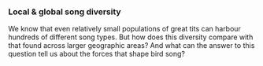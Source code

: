 ### Local & global song diversity

We know that even relatively small populations of great tits can
harbour hundreds of different song types. But how does this diversity
compare with that found across larger geographic areas? And what
can the answer to this question tell us about the forces that shape
bird song?
